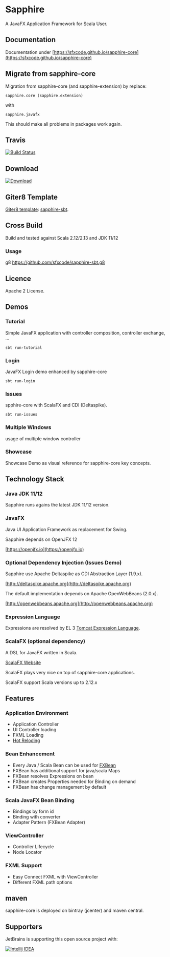 # Sapphire

A JavaFX Application Framework for Scala User.

## Documentation

Documentation under [https://sfxcode.github.io/sapphire-core](https://sfxcode.github.io/sapphire-core)

## Migrate from sapphire-core

Migration from sapphire-core (and sapphire-extension) by replace:

```
sapphire.core (sapphire.extension)
```

with

```
sapphire.javafx
```

This should make all problems in packages work again.

## Travis

[![Build Status](https://travis-ci.org/sfxcode/sapphire-core.svg?branch=master)](https://travis-ci.org/sfxcode/sapphire-core)

## Download

[ ![Download](https://api.bintray.com/packages/sfxcode/maven/sapphire-core/images/download.svg) ](https://bintray.com/sfxcode/maven/sapphire-core/_latestVersion)

## Giter8 Template

[Giter8 template](http://www.foundweekends.org/giter8/): [sapphire-sbt](https://github.com/sfxcode/sapphire-sbt.g8).

## Cross Build

Build and tested against Scala 2.12/2.13 and JDK 11/12

### Usage

g8 https://github.com/sfxcode/sapphire-sbt.g8

## Licence

Apache 2 License.


## Demos

### Tutorial

Simple JavaFX application with controller composition, controller exchange, ...

```
sbt run-tutorial
```

### Login

JavaFX Login demo enhanced by sapphire-core

```
sbt run-login
```

### Issues

spphire-core with ScalaFX and CDI (Deltaspike).

```
sbt run-issues
```

### Multiple Windows

usage of multiple window controller

### Showcase

Showcase Demo as visual reference for sapphire-core key concepts.


## Technology Stack

### Java  JDK 11/12

Sapphire runs agains the latest JDK 11/12 version.

### JavaFX

Java UI Application Framework as replacement for Swing.

Sapphire depends on OpenJFX 12

[https://openjfx.io](https://openjfx.io)

### Optional Dependency Injection (Issues Demo)

Sapphire use Apache Deltaspike as CDI Abstraction Layer (1.9.x).

[http://deltaspike.apache.org](http://deltaspike.apache.org)

The default implementation depends on Apache OpenWebBeans (2.0.x).

[http://openwebbeans.apache.org](http://openwebbeans.apache.org)

### Expression Language

Expressions are resolved by EL 3 [Tomcat Expression Language](https://tomcat.apache.org/tomcat-8.0-doc/elapi/index.html).

### ScalaFX (optional dependency)

A DSL for JavaFX written in Scala.

[ScalaFX Website](http://www.scalafx.org/)

ScalaFX plays very nice on top of sapphire-core applications.

ScalaFX support Scala versions up to 2.12.x

## Features

### Application Environment

- Application Controller
- UI Controller loading
- FXML Loading
- [Hot Reloding](https://sfxcode.github.io/sapphire-core/development.html)

### Bean Enhancement

- Every Java / Scala Bean can be used for [FXBean](https://sfxcode.github.io/sapphire-core/detail/fxbean.html)
- FXBean has additional support for java/scala Maps
- FXBean resolves Expressions on bean
- FXBean creates Properties needed for Binding on demand
- FXBean has change management by default

### Scala JavaFX Bean Binding

- Bindings by form id
- Binding with converter
- Adapter Pattern (FXBean Adapter)

### ViewController

- Controller Lifecycle
- Node Locator

### FXML Support

- Easy Connect FXML with ViewController
- Different FXML path options

## maven

sapphire-core is deployed on bintray (jcenter) and maven central.

## Supporters

JetBrains is supporting this open source project with:

[![Intellij IDEA](http://www.jetbrains.com/img/logos/logo_intellij_idea.png)](http://www.jetbrains.com/idea/)

